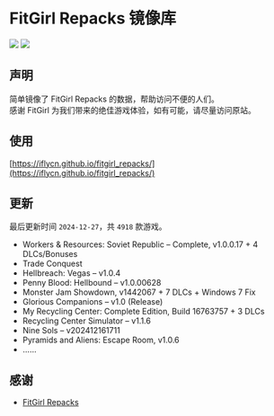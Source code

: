 ﻿# FitGirl Repacks 镜像库
![](https://img.shields.io/badge/ci-passing-brightgreen.svg?logo=github)
![](https://img.shields.io/badge/license-MIT-brightgreen.svg)

## 声明
简单镜像了 FitGirl Repacks 的数据，帮助访问不便的人们。  
感谢 FitGirl 为我们带来的绝佳游戏体验，如有可能，请尽量访问原站。

## 使用
[https://iflycn.github.io/fitgirl_repacks/](https://iflycn.github.io/fitgirl_repacks/)

## 更新
最后更新时间 `2024-12-27`，共 `4918` 款游戏。
- Workers & Resources: Soviet Republic – Complete, v1.0.0.17 + 4 DLCs/Bonuses
- Trade Conquest
- Hellbreach: Vegas – v1.0.4
- Penny Blood: Hellbound – v1.0.00628
- Monster Jam Showdown, v1442067 + 7 DLCs + Windows 7 Fix
- Glorious Companions – v1.0 (Release)
- My Recycling Center: Complete Edition, Build 16763757 + 3 DLCs
- Recycling Center Simulator – v1.1.6
- Nine Sols – v202412161711
- Pyramids and Aliens: Escape Room, v1.0.6
- ……

## 感谢
- [FitGirl Repacks](https://fitgirl-repacks.site/)

